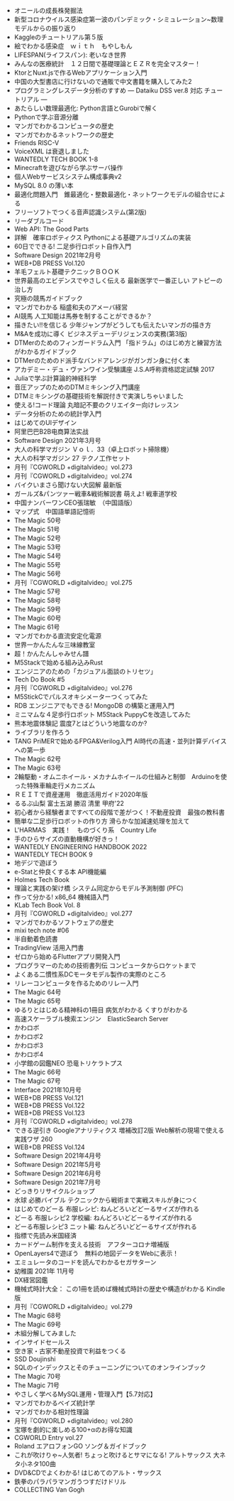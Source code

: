 * オニールの成長株発掘法
* 新型コロナウイルス感染症第一波のパンデミック・シミュレーション~数理モデルからの振り返り
* Kaggleのチュートリアル第５版
* 絵でわかる感染症　ｗｉｔｈ　もやしもん
* LIFESPAN(ライフスパン): 老いなき世界
* みんなの医療統計　１２日間で基礎理論とＥＺＲを完全マスター！
* KtorとNuxt.jsで作るWebアプリケーション入門
* 中国の大型書店に行けないので通販で中文書籍を購入してみた2
* プログラミングレスデータ分析のすすめ ― Dataiku DSS ver.8 対応 チュートリアル ―
* あたらしい数理最適化: Python言語とGurobiで解く
* Pythonで学ぶ音源分離
* マンガでわかるコンピュータの歴史
* マンガでわかるネットワークの歴史
* Friends RISC-V
* VoiceXML は衰退しました
* WANTEDLY TECH BOOK 1-8
* Minecraftを遊びながら学ぶサーバ操作
* 個人Webサービスシステム構成事典v2
* MySQL 8.0 の薄い本
* 最適化問題入門　錐最適化・整数最適化・ネットワークモデルの組合せによる
* フリーソフトでつくる音声認識システム(第2版)
* リーダブルコード
* Web API: The Good Parts
* 詳解　確率ロボティクス Pythonによる基礎アルゴリズムの実装
* 60日でできる! 二足歩行ロボット自作入門
* Software Design 2021年2月号
* WEB+DB PRESS Vol.120
* 羊毛フェルト基礎テクニックＢＯＯＫ
* 世界最高のエビデンスでやさしく伝える 最新医学で一番正しい アトピーの治し方
* 究極の競馬ガイドブック
* マンガでわかる 稲盛和夫のアメーバ経営
* AI競馬 人工知能は馬券を制することができるか？
* 描きたい!!を信じる 少年ジャンプがどうしても伝えたいマンガの描き方
* M&Aを成功に導く ビジネスデューデリジェンスの実務(第3版)
* DTMerのためのフィンガードラム入門 「指ドラム」のはじめ方と練習方法がわかるガイドブック
* DTMerのためのド派手なバンドアレンジがガンガン身に付く本
* アカデミー・デュ・ヴァンワイン受験講座 J.S.A呼称資格認定試験 2017
* Juliaで学ぶ計算論的神経科学
* 音圧アップのためのDTMミキシング入門講座
* DTMミキシングの基礎技術を解説付きで実演しちゃいました
* 使える!コード理論 丸暗記不要のクリエイター向けレッスン
* データ分析のための統計学入門
* はじめてのUIデザイン
* 阿里巴巴B2B电商算法实战
* Software Design 2021年3月号
* 大人の科学マガジン Ｖｏｌ．33（卓上ロボット掃除機）
* 大人の科学マガジン 27 テクノ工作セット
* 月刊『CGWORLD +digitalvideo』vol.273
* 月刊『CGWORLD +digitalvideo』vol.274
* バイクいまさら聞けない大図解 最新版
* ガールズ&パンツァー戦車&戦術解説書 萌えよ! 戦車道学校
* 中国ナンバーワンCEO張瑞敏　（中国語版）
* マップ式　中国語単語記憶術
* The Magic 50号
* The Magic 51号
* The Magic 52号
* The Magic 53号
* The Magic 54号
* The Magic 55号
* The Magic 56号
* 月刊『CGWORLD +digitalvideo』vol.275
* The Magic 57号
* The Magic 58号
* The Magic 59号
* The Magic 60号
* The Magic 61号
* マンガでわかる直流安定化電源
* 世界一かんたんな三味線教室
* 超！かんたんしゃみせん譜
* M5Stackで始める組み込みRust
* エンジニアのための「カジュアル面談のトリセツ」
* Tech Do Book #5
* 月刊『CGWORLD +digitalvideo』vol.276
* M5StickCでパルスオキシメーターつくってみた
* RDB エンジニアでもできる! MongoDB の構築と運用入門
* ミニマムな４足歩行ロボット M5Stack PuppyCを改造してみた
* 熊本地震体験記 震度7とはどういう地震なのか?
* ライブラリを作ろう
* TANG PriMERで始めるFPGA&Verilog入門 AI時代の高速・並列計算デバイスへの第一歩
* The Magic 62号
* The Magic 63号
* 2輪駆動・オムニホイール・メカナムホイールの仕組みと制御　Arduinoを使った特殊車輪走行メカニズム
* ＲＥＩＴで資産運用　徹底活用ガイド2020年版
* るるぶ山梨 富士五湖 勝沼 清里 甲府'22
* 初心者から経験者まですべての段階で差がつく！不動産投資　最強の教科書
* 簡単な二足歩行ロボットの作り方 滑らかな加減速処理を加えて
* L'HARMAS　実践！　ものづくり系　Country Life
* 手のひらサイズの直動機構が好きっ！
* WANTEDLY ENGINEERING HANDBOOK 2022
* WANTEDLY TECH BOOK 9
* 地デジで遊ぼう
* e-Statと仲良くする本 API機能編
* Holmes Tech Book
* 理論と実践の架け橋 システム同定からモデル予測制御 (PFC)
* 作って分かる! x86_64 機械語入門
* KLab Tech Book Vol. 8
* 月刊『CGWORLD +digitalvideo』vol.277
* マンガでわかるソフトウェアの歴史
* mixi tech note #06
* 半自動着色読書
* TradingView 活用入門書
* ゼロから始めるFlutterアプリ開発入門
* プログラマーのための技術書列伝 コンピュータからロケットまで
* よくある二慣性系DCモータモデル製作の実際のところ
* リレーコンピュータを作るためのリレー入門
* The Magic 64号
* The Magic 65号
* ゆるりとはじめる精神科の1冊目 病気がわかる くすりがわかる
* 高速スケーラブル検索エンジン　ElasticSearch Server
* かわロボ
* かわロボ2
* かわロボ3
* かわロボ4
* 小学館の図鑑NEO 恐竜トリケラトプス
* The Magic 66号
* The Magic 67号
* Interface 2021年10月号
* WEB+DB PRESS Vol.121
* WEB+DB PRESS Vol.122
* WEB+DB PRESS Vol.123
* 月刊『CGWORLD +digitalvideo』vol.278
* できる逆引き Googleアナリティクス 増補改訂2版 Web解析の現場で使える実践ワザ 260
* WEB+DB PRESS Vol.124
* Software Design 2021年4月号
* Software Design 2021年5月号
* Software Design 2021年6月号
* Software Design 2021年7月号
* どっきりリサイクルショップ
* 水球 必勝バイブル テクニックから戦術まで実戦スキルが身につく
* はじめてのどーる 布服レシピ: ねんどろいどどーるサイズが作れる
* どーる 布服レシピ2 学校編: ねんどろいどどーるサイズが作れる
* どーる布服レシピ3 ニット編: ねんどろいどどーるサイズが作れる
* 指標で先読み米国経済
* カードゲーム制作を支える技術　アフターコロナ増補版
* OpenLayers4で遊ぼう　無料の地図データをWebに表示！
* エミュレータのコードを読んでわかるセガサターン
* 幼稚園 2021年 11月号
* DX経営図鑑
* 機械式時計大全： この1冊を読めば機械式時計の歴史や構造がわかる Kindle版
* 月刊『CGWORLD +digitalvideo』vol.279
* The Magic 68号
* The Magic 69号
* 木組分解してみました
* インサイドセールス
* 空き家・古家不動産投資で利益をつくる
* SSD Doujinshi
* SQLのインデックスとそのチューニングについてのオンラインブック
* The Magic 70号
* The Magic 71号
* やさしく学べるMySQL運用・管理入門【5.7対応】
* マンガでわかるベイズ統計学
* マンガでわかる相対性理論
* 月刊『CGWORLD +digitalvideo』vol.280
* 宝塚を劇的に楽しめる100+αのお得な知識
* CGWORLD Entry vol.27
* Roland エアロフォンGO ソング＆ガイドブック
* これが吹けりゃ~人気者! ちょっと吹けるとサマになる! アルトサックス 大ネタ小ネタ100曲
* DVD&CDでよくわかる! はじめてのアルト・サックス
* 鉄拳のパラパラマンガうつすだけドリル
* COLLECTING Van Gogh

